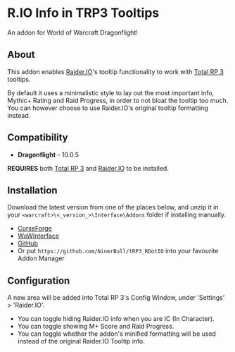 # R.IO Info in TRP3 Tooltips
An addon for World of Warcraft Dragonflight!

## About
This addon enables [Raider.IO](https://github.com/RaiderIO/raiderio-addon)'s tooltip functionality to work with [Total RP 3](https://github.com/Total-RP/Total-RP-3) tooltips.

By default it uses a minimalistic style to lay out the most important info, Mythic+ Rating and Raid Progress, in order to not bloat the tooltip too much. You can however choose to use Raider.IO's original tooltip formatting instead.

## Compatibility
* **Dragonflight** - 10.0.5

**REQUIRES** both [Total RP 3](https://github.com/Total-RP/Total-RP-3) and [Raider.IO](https://github.com/RaiderIO/raiderio-addon) to be installed.


## Installation
Download the latest version from one of the places below, and unzip it in your `<warcraft>\<_version_>\Interface\Addons` folder if installing manually.

* [CurseForge](https://www.curseforge.com/wow/addons/raider-io-total-rp-3-tooltips)
* [WoWInterface](https://www.wowinterface.com/downloads/info25708-R.IOInfoinTRP3Tooltips.html)
* [GitHub](/NinerBull/tRP3_RDotIO/releases/latest)
* Or put `https://github.com/NinerBull/tRP3_RDotIO` into your favourite Addon Manager


## Configuration
A new area will be added into Total RP 3's Config Window, under 'Settings' > 'Raider.IO'.

* You can toggle hiding Raider.IO info when you are IC (In Character).
* You can toggle showing M+ Score and Raid Progress.
* You can toggle whether the addon's minified formatting will be used instead of the original Raider.IO Tooltip info.
